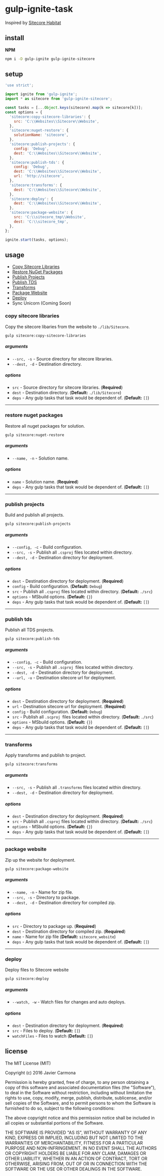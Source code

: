 # gulp-ignite-task

Inspired by [Sitecore Habitat](https://github.com/Sitecore/Habitat)

## install

**NPM**

```sh
npm i -D gulp-ignite gulp-ignite-sitecore
```

## setup

```js
'use strict';

import ignite from 'gulp-ignite';
import * as sitecore from 'gulp-ignite-sitecore';

const tasks = [...Object.keys(sitecore).map(k => sitecore[k])];
const options = {
  'sitecore:copy-sitecore-libraries': {
    src: 'C:\\Websites\\Sitecore\\Website',
  },
  'sitecore:nuget-restore': {
    solutionName: 'sitecore',
  },
  'sitecore:publish-projects': {
    config: 'Debug',
    dest: 'C:\\Websites\\Sitecore\\Website',
  },
  'sitecore:publish-tds': {
    config: 'Debug',
    dest: 'C:\\Websites\\Sitecore\\Website',
    url: 'http://sitecore',
  },
  'sitecore:transforms': {
    dest: 'C:\\Websites\\Sitecore\\Website',
  },
  'sitecore:deploy': {
    dest: 'C:\\Websites\\Sitecore\\Website',
  },
  'sitecore:package-website': {
    src: 'C:\\sitecore_tmp\\Website',
    dest: 'C:\\sitecore_tmp',
  },
};

ignite.start(tasks, options);

```

## usage

* [Copy Sitecore Libraries](#copySitecoreLibraries)
* [Restore NuGet Packages](#nugetRestore)
* [Publish Projects](#publishProjects)
* [Publish TDS](#publishTDS)
* [Transforms](#transforms)
* [Package Website](#packageWebsite)
* [Deploy](#deploy)
* Sync Unicorn (Coming Soon)


### <a name="copySitecoreLibraries"></a>copy sitecore libraries

Copy the sitecore libaries from the website to `./lib/Sitecore`.

```
gulp sitecore:copy-sitecore-libraries
```

##### arguments
- `--src, -s` - Source directory for sitecore libraries.
- `--dest, -d` - Destination directory.

##### options
- `src` - Source directory for sitecore libraries. (**Required**)
- `dest` - Destination directory. (**Default:** `./lib/Sitecore`)
- `deps` - Any gulp tasks that task would be dependent of. (**Default:** `[]`)

---

### <a name="nugetRestore"></a>restore nuget packages

Restore all nuget packages for solution.

```
gulp sitecore:nuget-restore
```

##### arguments
- `--name, -n` - Solution name.

##### options
- `name` - Solution name. (**Required**)
- `deps` - Any gulp tasks that task would be dependent of. (**Default:** `[]`)

---

### <a name="publishProjects"></a>publish projects

Build and publish all projects.

```
gulp sitecore:publish-projects
```

##### arguments
- `--config, -c` - Build configuration.
- `--src, -s` - Publish all `.csproj` files located within directory.
- `--dest, -d` - Destination directory for deployment.

##### options
- `dest` - Destination directory for deployment. (**Required**)
- `config` - Build configuration. (**Default:** `Debug`)
- `src` - Publish all `.csproj` files located within directory. (**Default:** `./src`)
- `options` - MSbuild options. (**Default:** `{}`)
- `deps` - Any gulp tasks that task would be dependent of. (**Default:** `[]`)

---

### <a name="publishTDS"></a>publish tds

Publish all TDS projects.

```
gulp sitecore:publish-tds
```

##### arguments
- `--config, -c` - Build configuration.
- `--src, -s` - Publish all `.scproj `files located within directory.
- `--dest, -d` - Destination directory for deployment.
- `--url, -u` - Destination sitecore url for deployment.

##### options
- `dest` - Destination directory for deployment. (**Required**)
- `url` - Destination sitecore url for deployment. (**Required**)
- `config` - Build configuration. (**Default:** `Debug`)
- `src` - Publish all `.scproj `files located within directory. (**Default:** `./src`)
- `options` - MSbuild options. (**Default:** `{}`)
- `deps` - Any gulp tasks that task would be dependent of. (**Default:** `[]`)

---

### <a name="transforms"></a>transforms

Apply transforms and publish to project.

```
gulp sitecore:transforms
```

##### arguments
- `--src, -s` - Publish all `.transforms` files located within directory.
- `--dest, -d` - Destination directory for deployment.

##### options
- `dest` - Destination directory for deployment. (**Required**)
- `src` - Publish all `.csproj` files located within directory. (**Default:** `./src`)
- `options` - MSbuild options. (**Default:** `{}`)
- `deps` - Any gulp tasks that task would be dependent of. (**Default:** `[]`)

---

### <a name="packageWebsite"></a>package website

Zip up the website for deployment.

```
gulp sitecore:package-website
```

##### arguments
- `--name, -n` - Name for zip file.
- `--src, -s` - Directory to package.
- `--dest, -d` - Destination directory for compiled zip.

##### options
- `src` - Directory to package up. (**Required**)
- `dest` - Destination directory for compiled zip. (**Required**)
- `name` - Name for zip file (**Default:** `sitecore_website`)
- `deps` - Any gulp tasks that task would be dependent of. (**Default:** `[]`)

---

### <a name="deploy"></a>deploy

Deploy files to Sitecore website

```
gulp sitecore:deploy
```

##### arguments
- `--watch, -w` - Watch files for changes and auto deploys.

##### options
- `dest` - Destination directory for deployment. (**Required**)
- `src` - Files to deploy. (**Default:** `[]`)
- `watchFiles` - Files to watch (**Default:** `[]`)


## license

The MIT License (MIT)

Copyright (c) 2016 Javier Carmona

Permission is hereby granted, free of charge, to any person obtaining a copy
of this software and associated documentation files (the "Software"), to deal
in the Software without restriction, including without limitation the rights
to use, copy, modify, merge, publish, distribute, sublicense, and/or sell
copies of the Software, and to permit persons to whom the Software is
furnished to do so, subject to the following conditions:

The above copyright notice and this permission notice shall be included in
all copies or substantial portions of the Software.

THE SOFTWARE IS PROVIDED "AS IS", WITHOUT WARRANTY OF ANY KIND, EXPRESS OR
IMPLIED, INCLUDING BUT NOT LIMITED TO THE WARRANTIES OF MERCHANTABILITY,
FITNESS FOR A PARTICULAR PURPOSE AND NON-INFRINGEMENT. IN NO EVENT SHALL THE
AUTHORS OR COPYRIGHT HOLDERS BE LIABLE FOR ANY CLAIM, DAMAGES OR OTHER
LIABILITY, WHETHER IN AN ACTION OF CONTRACT, TORT OR OTHERWISE, ARISING FROM,
OUT OF OR IN CONNECTION WITH THE SOFTWARE OR THE USE OR OTHER DEALINGS IN
THE SOFTWARE.
